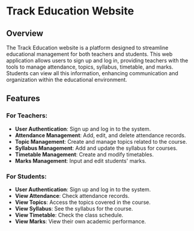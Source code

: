 # Track Education Website

## Overview

The Track Education website is a platform designed to streamline educational management for both teachers and students. This web application allows users to sign up and log in, providing teachers with the tools to manage attendance, topics, syllabus, timetable, and marks. Students can view all this information, enhancing communication and organization within the educational environment.

## Features

### For Teachers:
- **User Authentication**: Sign up and log in to the system.
- **Attendance Management**: Add, edit, and delete attendance records.
- **Topic Management**: Create and manage topics related to the course.
- **Syllabus Management**: Add and update the syllabus for courses.
- **Timetable Management**: Create and modify timetables.
- **Marks Management**: Input and edit students' marks.
  
### For Students:
- **User Authentication**: Sign up and log in to the system.
- **View Attendance**: Check attendance records.
- **View Topics**: Access the topics covered in the course.
- **View Syllabus**: See the syllabus for the course.
- **View Timetable**: Check the class schedule.
- **View Marks**: View their own academic performance.
